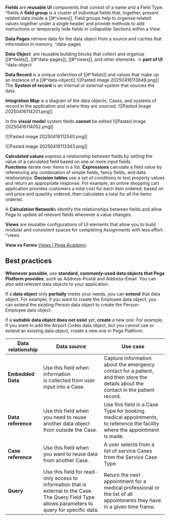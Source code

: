 **Fields** are **reusable UI** components that consist of a name and a Field Type.  ^fields
	A **field group** is a cluster of individual fields that, together, present related data inside a [[#^views]]. Field groups help to organise related values together under a single header and provide methods to add instructions or temporarily hide fields in collapsible Sections within a View.

**Data Pages** retrieve data for the data object from a source and caches that information in memory. ^data-pages

**Data Object**  are reusable building blocks that collect and organise [[#^fields]], [[#^data-pages]], [[#^views]], and other elements. -> **part of UI** ^data-object

**Data Record** is a unique collection of [[#^fields]] and values that make up an instance of a [[#^data-object]]
 ![[Pasted image 20250416113849.png]]
The **System of record** is an internal or external system that sources the data.

**Integration Map** is a diagram of the data objects, Cases, and systems of record in the application and where they are sourced.
	![[Pasted image 20250416114201.png]]
	
In the **visual model** system fields **cannot** be edited
	![[Pasted image 20250416114052.png]]
	

![[Pasted image 20250416112540.png]]

![[Pasted image 20250416113343.png]]

**Calculated values** express a relationship between fields by setting the value of a calculated field based on one or more input fields. 
	**Functions** iterate over items in a list.
	**Expressions** calculate a field value by referencing any combination of simple fields, fancy fields, and data relationships.
	**Decision tables** use a set of conditions to test property values and return an appropriate response.
		For example, an online shopping cart application provides customers a total cost for each item ordered, based on unit price and quantity ordered, then calculates a total for all the items ordered.

A **Calculation Network**s identify the relationships between fields and allow Pega to update all relevant fields whenever a value changes.

**Views** are reusable configurations of UI elements that allow you to build modular and consistent spaces for completing Assignments with less effort. ^views

**View vs Forms**
[Views | Pega Academy](https://academy.pega.com/topic/views/v5/in/72681/66426/66556#p-c64025f9-3b80-4104-a948-e3ef90dad9c4)

## Best practices

**Whenever possible**, use **standard, commonly-used data objects that Pega Platform provides**, such as Address-Postal and Address-Email. You can also add relevant data objects to your application.

If a **data object** only **partially** meets your needs, you can **extend** that data object. For example, if you want to create the Employee data object, you can extend the existing Person data object to create the Person-Employee data object.

If a **suitable data object does not exist** yet, **create** a new one. For example, if you want to add the Airport Codes data object, but you cannot use or extend an existing data object, create a new one in Pega Platform.

| Data relationship  | Data source<br>                                                                                                                                     | **Use case**                                                                                                                       |
| ------------------ | --------------------------------------------------------------------------------------------------------------------------------------------------- | ---------------------------------------------------------------------------------------------------------------------------------- |
| **Embedded Data**  | Use this field when information is collected from user input into a Case.                                                                           | Capture information about the emergency contact for a patient, and then store the details about the contact in the patient record. |
| **Data reference** | Use this field when you need to reuse another data object from outside the Case.                                                                    | Use this field in a Case Type for booking medical appointments, to reference the facility where the appointment is made.           |
| **Case reference** | Use this field when you want to reuse data from another Case.                                                                                       | A user selects from a list of service Cases from the Service Case Type.                                                            |
| **Query**          | Use this field for read-only access to information that is external to the Case. The Query Field Type allows parameters to query for specific data. | Return the next appointment for a medical professional or the list of all appointments they have in a given time frame.            |
